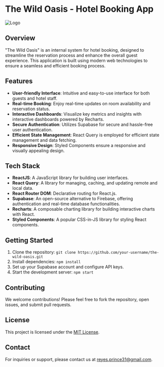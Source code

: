 # The Wild Oasis - Hotel Booking App

![Logo](link_to_your_logo.png)

## Overview

"The Wild Oasis" is an internal system for hotel booking, designed to streamline the reservation process and enhance the overall guest experience. This application is built using modern web technologies to ensure a seamless and efficient booking process.

## Features

- **User-friendly Interface**: Intuitive and easy-to-use interface for both guests and hotel staff.
- **Real-time Booking**: Enjoy real-time updates on room availability and reservation status.
- **Interactive Dashboards**: Visualize key metrics and insights with interactive dashboards powered by Recharts.
- **Secure Authentication**: Utilizes Supabase for secure and hassle-free user authentication.
- **Efficient State Management**: React Query is employed for efficient state management and data fetching.
- **Responsive Design**: Styled Components ensure a responsive and visually appealing design.

## Tech Stack

- **ReactJS**: A JavaScript library for building user interfaces.
- **React Query**: A library for managing, caching, and updating remote and local data.
- **React Router DOM**: Declarative routing for React.js.
- **Supabase**: An open-source alternative to Firebase, offering authentication and real-time database functionalities.
- **Recharts**: A composable charting library for building interactive charts with React.
- **Styled Components**: A popular CSS-in-JS library for styling React components.

## Getting Started

1. Clone the repository: `git clone https://github.com/your-username/the-wild-oasis.git`
2. Install dependencies: `npm install`
3. Set up your Supabase account and configure API keys.
4. Start the development server: `npm start`

## Contributing

We welcome contributions! Please feel free to fork the repository, open issues, and submit pull requests.

## License

This project is licensed under the [MIT License](LICENSE).

## Contact

For inquiries or support, please contact us at [reyes.prince31@gmail.com](mailto:reyes.prince31@gmail.com).

